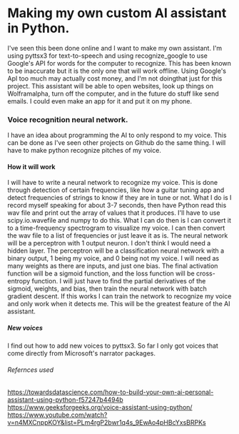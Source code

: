# Making my own custom AI assistant in Python.

I've seen this been done online and I want to make my own assistant. I'm using pyttsx3 for text-to-speech and using recognize_google to use Google's API  for words for the computer to recognize. This has been known to be inaccurate but it is the only one that will work offline. Using Google's ApI too much may actually cost money, and I'm not doingthat just for this project. This assistant will be able to open websites, look up things on Wolframalpha, turn off the computer, and in the future do stuff like send emails. I could even make an app for it and put it on my phone. 

### Voice recognition neural network.
I have an idea about programming the AI to only respond to my voice. This can be done as I've seen other projects on Github do the same thing. I will have to make python
recognize pitches of my voice.

#### How it will work
I will have to write a neural network to recognize my voice. This is done through detection of certain frequencies, like how a guitar tuning app and detect frequencies
of strings to know if they are in tune or not. What I do is I record myself speaking for about 3-7 seconds, then have Python read this wav file and print out the
array of values that it produces. I'll have to use scipy.io.wavefile and numpy to do this. What I can do then is I can convert it to a time-frequency spectrogram to 
visualize my voice. I can then convert the wav file to a list of frequencies or just leave it as is. The neural network will be a perceptron with 1 output neuron. I
don't think I would need a hidden layer. The perceptron will be a classification neural network with a binary output, 1 being my voice, and 0 being not my voice.
I will need as many weights as there are inputs, and just one bias. The final activation function will be a sigmoid function, and the loss function will be 
cross-entropy function. I will just have to find the partial derivatives of the sigmoid, weights, and bias, then train the neural network with batch gradient descent.
If this works I can train the network to recognize my voice and only work when it detects me. This will be the greatest feature of the AI assistant.

##### New voices
I find out how to add new voices to pyttsx3. So far I only got voices that come directly from Microsoft's narrator packages.

###### Refernces used
https://towardsdatascience.com/how-to-build-your-own-ai-personal-assistant-using-python-f57247b4494b
https://www.geeksforgeeks.org/voice-assistant-using-python/
https://www.youtube.com/watch?v=n4MXCnppKOY&list=PLm4rgP2bwr1q4s_9EwAo4pHBcYxsBRPKs

